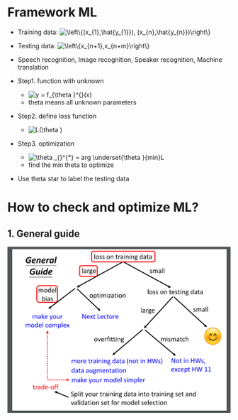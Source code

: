 # Framework ML

* Training data: <img src="https://latex.codecogs.com/svg.image?\left\{(x_{1},\hat{y_{1}}),&space;(x_{n},\hat{y_{n}})\right\}" title="\left\{(x_{1},\hat{y_{1}}), (x_{n},\hat{y_{n}})\right\}" />  
* Testing data: <img src="https://latex.codecogs.com/svg.image?\left\{x_{n&plus;1},x_{n&plus;m}\right\}" title="\left\{x_{n+1},x_{n+m}\right\}" />  
  
*  Speech recognition, Image recognition, Speaker recognition, Machine translation  

* Step1. function with unknown  
  * <img src="https://latex.codecogs.com/svg.image?y&space;=&space;f_{\theta&space;}^{}(x)" title="y = f_{\theta }^{}(x)" />  
  * theta means all unknown parameters  

* Step2. define loss function  
  * <img src="https://latex.codecogs.com/svg.image?L(\theta&space;)" title="L(\theta )" />  

* Step3. optimization  
  * <img src="https://latex.codecogs.com/svg.image?\theta&space;_{}^{*}&space;=&space;arg&space;\underset{\theta&space;}{min}L" title="\theta _{}^{*} = arg \underset{\theta }{min}L" />  
  *  find the min theta to optimize   

* Use theta star to label the testing data

# How to check and optimize ML?  

## 1. General guide
  ![Image of Yaktocat](https://github.com/ting-chih/NTU-ML2021spring/blob/main/image/general%20guide.png)
